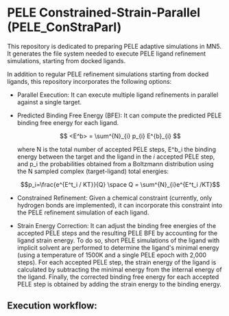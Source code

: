 # PELE Constrained-Strain-Parallel (PELE_ConStraParl)

This repository is dedicated to preparing PELE adaptive simulations in MN5. It generates the file system needed to execute PELE ligand refinement simulations, starting from docked ligands.

In addition to regular PELE refinement simulations starting from docked ligands, this repository incorporates the following options:

- Parallel Execution: It can execute multiple ligand refinements in parallel against a single target.
- Predicted Binding Free Energy (BFE): It can compute the predicted PELE binding free energy for each ligand.

  $$ <E^b> = \sum^{N}_{i} p_{i} E^{b}_{i} $$
  
  where N is the total number of accepted PELE steps, E^b_i the binding energy between the target and the ligand in the $i$ accepted PELE step, and p_i the probabilities obtained from a Boltzmann distribution using the N sampled complex (target-ligand) total energies:
  
  $$p_i=\frac{e^{E^t_i / KT}}{Q} \space Q = \sum^{N}_{i}e^{E^t_i /KT}$$
  
- Constrained Refinement: Given a chemical constraint (currently, only hydrogen bonds are implemented), it can incorporate this constraint into the PELE refinement simulation of each ligand.
- Strain Energy Correction: It can adjust the binding free energies of the accepted PELE steps and the resulting PELE BFE by accounting for the ligand strain energy. To do so, short PELE simulations of the ligand with implicit solvent are performed to determine the ligand's minimal energy (using a temperature of 1500K and a single PELE epoch with 2,000 steps). For each accepted PELE step, the strain energy of the ligand is calculated by subtracting the minimal energy from the internal energy of the ligand. Finally, the corrected binding free energy for each accepted PELE step is obtained by adding the strain energy to the binding energy.

## Execution workflow:

